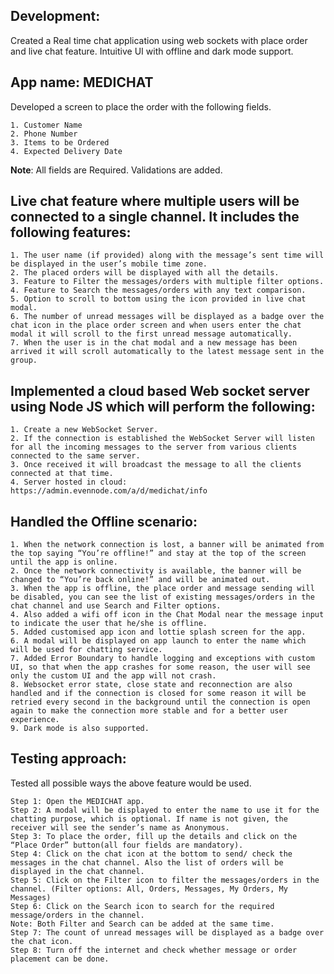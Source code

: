## Development:

Created a Real time chat application using web sockets with place order and live chat feature. Intuitive UI with offline and dark mode support.

## App name: MEDICHAT
Developed a screen to place the order with the following fields.
  
    1. Customer Name
    2. Phone Number
    3. Items to be Ordered
    4. Expected Delivery Date
  **Note**: All fields are Required. Validations are added.

## Live chat feature where multiple users will be connected to a single channel. It includes the following features:
```
1. The user name (if provided) along with the message’s sent time will be displayed in the user’s mobile time zone.   
2. The placed orders will be displayed with all the details.  
3. Feature to Filter the messages/orders with multiple filter options.  
4. Feature to Search the messages/orders with any text comparison.  
5. Option to scroll to bottom using the icon provided in live chat modal.  
6. The number of unread messages will be displayed as a badge over the chat icon in the place order screen and when users enter the chat modal it will scroll to the first unread message automatically.  
7. When the user is in the chat modal and a new message has been arrived it will scroll automatically to the latest message sent in the group.  
```

## Implemented a cloud based Web socket server using Node JS which will perform the following:
  ``` 
1. Create a new WebSocket Server.   
2. If the connection is established the WebSocket Server will listen for all the incoming messages to the server from various clients connected to the same server.
3. Once received it will broadcast the message to all the clients connected at that time.
4. Server hosted in cloud: https://admin.evennode.com/a/d/medichat/info
```

## Handled the Offline scenario:
```  
1. When the network connection is lost, a banner will be animated from the top saying “You’re offline!” and stay at the top of the screen until the app is online.
2. Once the network connectivity is available, the banner will be changed to “You’re back online!” and will be animated out.
3. When the app is offline, the place order and message sending will be disabled, you can see the list of existing messages/orders in the chat channel and use Search and Filter options.
4. Also added a wifi off icon in the Chat Modal near the message input to indicate the user that he/she is offline.
5. Added customised app icon and lottie splash screen for the app.
6. A modal will be displayed on app launch to enter the name which will be used for chatting service.
7. Added Error Boundary to handle logging and exceptions with custom UI, so that when the app crashes for some reason, the user will see only the custom UI and the app will not crash.
8. Websocket error state, close state and reconnection are also handled and if the connection is closed for some reason it will be retried every second in the background until the connection is open again to make the connection more stable and for a better user experience.
9. Dark mode is also supported.
```

## Testing approach:
Tested all possible ways the above feature would be used.
```
Step 1: Open the MEDICHAT app.
Step 2: A modal will be displayed to enter the name to use it for the chatting purpose, which is optional. If name is not given, the receiver will see the sender’s name as Anonymous.
Step 3: To place the order, fill up the details and click on the “Place Order” button(all four fields are mandatory).
Step 4: Click on the chat icon at the bottom to send/ check the messages in the chat channel. Also the list of orders will be displayed in the chat channel.
Step 5: Click on the Filter icon to filter the messages/orders in the channel. (Filter options: All, Orders, Messages, My Orders, My Messages)
Step 6: Click on the Search icon to search for the required message/orders in the channel.
Note: Both Filter and Search can be added at the same time.
Step 7: The count of unread messages will be displayed as a badge over the chat icon.
Step 8: Turn off the internet and check whether message or order placement can be done.
```
